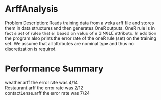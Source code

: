 # ArffAnalysis
Problem Description: Reads training data from a weka arff file and stores them in data structures and then generates OneR outputs. OneR rule is in fact a set of 
rules that all based on value of a SINGLE attribute.  In addition the program also prints the error 
rate of the oneR rule (set) on the training set.  We assume that all attributes are nominal type and thus 
no discretization is required. 
# Performance Summary
weather.arff the error rate was 4/14 <br>
Restaurant.arff the error rate was 2/12 <br>
contactLense.arff the error rate was 7/24 <br>
